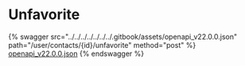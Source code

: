 # Unfavorite

{% swagger src="../../../../../../../.gitbook/assets/openapi_v22.0.0.json" path="/user/contacts/{id}/unfavorite" method="post" %}
[openapi_v22.0.0.json](../../../../../../../.gitbook/assets/openapi_v22.0.0.json)
{% endswagger %}
